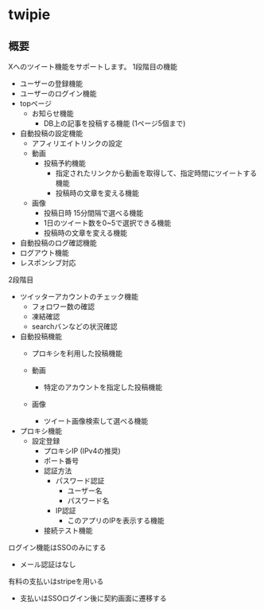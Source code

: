 # twipie

## 概要
Xへのツイート機能をサポートします。
1段階目の機能
- ユーザーの登録機能
- ユーザーのログイン機能
- topページ
  - お知らせ機能
    - DB上の記事を投稿する機能 (1ページ5個まで)
- 自動投稿の設定機能
  - アフィリエイトリンクの設定
  - 動画
    - 投稿予約機能
      - 指定されたリンクから動画を取得して、指定時間にツイートする機能
      - 投稿時の文章を変える機能
  - 画像
    - 投稿日時 15分間隔で選べる機能
    - 1日のツイート数を0~5で選択できる機能
    - 投稿時の文章を変える機能
- 自動投稿のログ確認機能
- ログアウト機能
- レスポンシブ対応

2段階目
- ツイッターアカウントのチェック機能
  - フォロワー数の確認
  - 凍結確認
  - searchバンなどの状況確認
- 自動投稿機能
  - プロキシを利用した投稿機能
  - 動画
    - 特定のアカウントを指定した投稿機能

  - 画像
      - ツイート画像検索して選べる機能
- プロキシ機能
    - 設定登録
        - プロキシIP (IPv4の推奨)
        - ポート番号
        - 認証方法
            - パスワード認証
              - ユーザー名
              - パスワード名
            - IP認証
              - このアプリのIPを表示する機能
        - 接続テスト機能



ログイン機能はSSOのみにする
- メール認証はなし

有料の支払いはstripeを用いる
- 支払いはSSOログイン後に契約画面に遷移する
